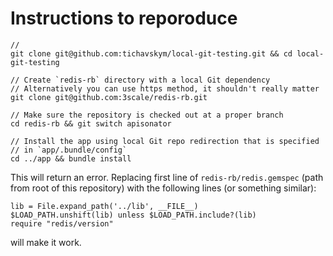 # Instructions to reporoduce

```
// 
git clone git@github.com:tichavskym/local-git-testing.git && cd local-git-testing

// Create `redis-rb` directory with a local Git dependency
// Alternatively you can use https method, it shouldn't really matter
git clone git@github.com:3scale/redis-rb.git

// Make sure the repository is checked out at a proper branch
cd redis-rb && git switch apisonator

// Install the app using local Git repo redirection that is specified
// in `app/.bundle/config`
cd ../app && bundle install
```

This will return an error. Replacing first line of `redis-rb/redis.gemspec` 
(path from root of this repository) with the following lines (or something similar):

```
lib = File.expand_path('../lib', __FILE__)
$LOAD_PATH.unshift(lib) unless $LOAD_PATH.include?(lib)
require "redis/version" 
```

will make it work.
